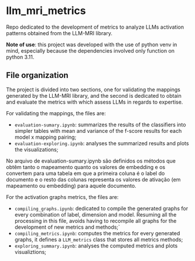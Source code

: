 # llm_mri_metrics
Repo dedicated to the development of metrics to analyze LLMs activation patterns obtained from the LLM-MRI library.

**Note of use**: this project was developed with the use of python venv in mind, especially because the dependencies involved only function on python 3.11.

## File organization

The project is divided into two sections, one for validating the mappings generated by the LLM-MRI library, and the second is dedicated to obtain and evaluate the metrics with which assess LLMs in regards to expertise.

For validating the mappings, the files are:

- `evaluation-sumary.ipynb`: summarizes the results of the classifiers into simpler tables with mean and variance of the f-score results for each model x mapping pairing;
- `evaluation-exploring.ipynb`: analyses the summarized results and plots the visualizations; 

No arquivo de evaluation-sumary.ipynb são definidos os métodos que obtêm tanto o mapeamento quanto os valores de embedding e os convertem para uma tabela em que a primeira coluna é o label do documento e o resto das colunas representa os valores de ativação (em mapeamento ou embedding) para aquele documento.

For the activation graphs metrics, the files are:
- `compiling_graphs.ipynb`: dedicated to compile the generated graphs for every combination of label, dimension and model.  Resuming all the processing in this file, avoids having to recompile all graphs for the development of new metrics and methods;`
- `compiling_metrics.ipynb`: computes the metrics for every generated graphs, it defines a `LLM_metrics` class that stores all metrics methods;
- `exploring_summary.ipynb`: analyses the computed metrics and plots visualiztions;
